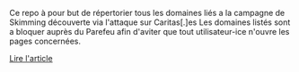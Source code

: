 Ce repo à pour but de répertorier tous les domaines liés a la campagne de Skimming découverte via l'attaque sur Caritas[.]es
Les domaines listés sont a bloquer auprès du Parefeu afin d'aviter que tout utilisateur-ice n'ouvre les pages concernées.

[Lire l'article](https://jscrambler.com/blog/charity-hacked-web-skimmer-infected-caritas-spain)